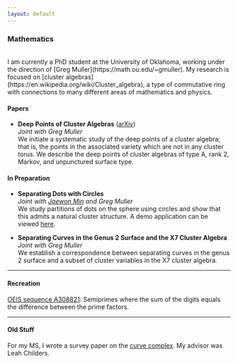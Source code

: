 ```yaml
---
layout: default
---
```


### Mathematics

<br/>
I am currently a PhD student at the University of Oklahoma, working under the direction of [Greg Muller](https://math.ou.edu/~gmuller). My research is focused on [cluster algebras](https://en.wikipedia.org/wiki/Cluster_algebra), a type of commutative ring with connections to many different areas of mathematics and physics.

#### Papers

* **Deep Points of Cluster Algebras** ([arXiv](https://arxiv.org/abs/2403.15589)) <br/>
   *Joint with Greg Muller* <br/>
   We initiate a systematic study of the deep points of a cluster algebra; that is, the points in the associated variety which are not in any cluster torus. We describe the deep points of cluster algebras of type A, rank 2, Markov, and unpunctured surface type.


#### In Preparation

* **Separating Dots with Circles** <br/>
   *Joint with [Jaewon Min](https://sites.google.com/view/jaewonmin/home) and Greg Muller* <br/>
   We study partitions of dots on the sphere using circles and show that this admits a natural cluster structure. 
   A demo application can be viewed [here](./circles-and-dots/index.html).

* **Separating Curves in the Genus 2 Surface and the X7 Cluster Algebra** <br/>
   *Joint with Greg Muller* <br/>
   We establish a correspondence between separating curves in the genus 2 surface and a subset of cluster variables in the X7 cluster algebra.

---

#### Recreation

[OEIS sequence A308821](https://oeis.org/A308821): Semiprimes where the sum of the digits equals the difference between the prime factors.

---

#### Old Stuff

For my MS, I wrote a survey paper on the [curve complex](https://en.wikipedia.org/wiki/Curve_complex). My advisor was Leah Childers.


